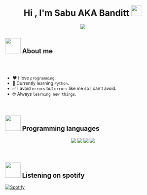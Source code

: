 <h1 align="center">Hi , I'm Sabu AKA Banditt <img src="https://cdn.discordapp.com/emojis/946553450215387157.gif" width="35"></h1>
<p align="center">
  <a href="https://github.com/DenverCoder1/readme-typing-svg"><img src="https://readme-typing-svg.herokuapp.com?font=Time+New+Roman&color=%23C8BE25&size=25&center=true&vCenter=true&width=500&height=100&lines=Epik+discord+user+😎;A+fourteen+year+old+dumb+kid;I+am+a+weeb+and+I+like+memes+👀;Always+learning+new+things"></a>
</p>

## <img src = "https://cdn.discordapp.com/emojis/692852374145990737.gif" width = 50px>  About me

<br><br>

- :heart: I love `programming`.
- :snake: Currently learning `Python`.
- ✅ I avoid `errors` but `errors` like me so I can't avoid.
- :nerd_face: Always `learning new things`.

<br>

## <img src = "https://cdn.discordapp.com/emojis/945755302576406568.gif" width = 50px>  Programming languages 

<p>
<div align="center">
  <img src="https://img.shields.io/badge/-HTML-c58545?style=for-the-badge&logo=html5&logoColor=c58545&labelColor=282828">
  <img src="https://img.shields.io/badge/-CSS-d1a01f?style=for-the-badge&logo=css3&logoColor=d1a01f&labelColor=282828">
  <img src="https://img.shields.io/badge/-Javascript-d1a01f?style=for-the-badge&logo=javascript&logoColor=98b982&labelColor=282828">
  <img src="https://img.shields.io/badge/-Python-98b982?style=for-the-badge&logo=python&logoColor=98b982&labelColor=282828"> 
</div>
</p>

<br>

## <img src = "https://cdn.discordapp.com/emojis/943921921886679050.gif" width = 50px> Listening on spotify

[![Spotify](https://spotify-music-stuff.vercel.app/api/spotify)](https://open.spotify.com/user/317bux4yhnudzmdg5vupfwfag524)
